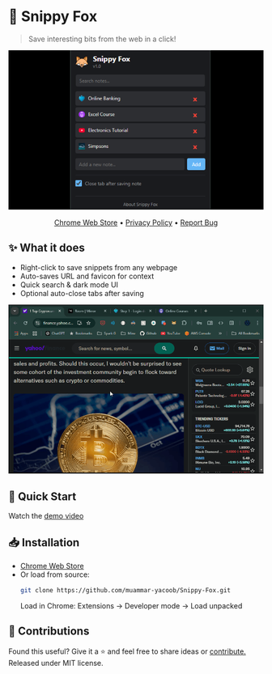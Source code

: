 [//]: # (Constants)
[store-link]: https://chrome.google.com/webstore/detail/piohdbapddlkcnbddkheifoeaalgalin
[ext-id]: piohdbapddlkcnbddkheifoeaalgalin
[privacy-link]: https://github.com/muammar-yacoob/Snippy-Fox/blob/main/PRIVACY.md




# 🦊 Snippy Fox

> Save interesting bits from the web in a click!

<div align="center">

![Preview](res/images/preview.png)

[Chrome Web Store][store-link] • [Privacy Policy][privacy-link] • [Report Bug](../../issues)

</div>

## ✨ What it does
- Right-click to save snippets from any webpage
- Auto-saves URL and favicon for context
- Quick search & dark mode UI
- Optional auto-close tabs after saving

![Demo](res/images/demo.gif)

## 🚀 Quick Start
Watch the [demo video](https://youtube.com/shorts/DnWywDT0na8)

## 📥 Installation
- [Chrome Web Store][store-link]
- Or load from source:
  ```bash
  git clone https://github.com/muammar-yacoob/Snippy-Fox.git
  ```
   Load in Chrome: Extensions -> Developer mode -> Load unpacked

## 🌱 Contributions
Found this useful? Give it a ⭐ and feel free to share ideas or [contribute.](https://github.com/muammar-yacoob/Snippy-Fox/fork) Released under MIT license.